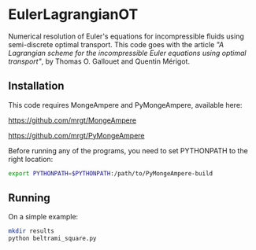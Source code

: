 # EulerLagrangianOT
Numerical resolution of Euler's equations for incompressible fluids using semi-discrete optimal transport.
This code goes with the article *"A Lagrangian scheme for the incompressible Euler equations using optimal transport"*,
by Thomas O. Gallouet and Quentin Mérigot.

## Installation

This code requires MongeAmpere and PyMongeAmpere, available here:

https://github.com/mrgt/MongeAmpere

https://github.com/mrgt/PyMongeAmpere

Before running any of the programs, you need to set PYTHONPATH to the right location:

``` sh
export PYTHONPATH=$PYTHONPATH:/path/to/PyMongeAmpere-build
```

## Running

On a simple example:
``` sh
mkdir results
python beltrami_square.py
``` 
